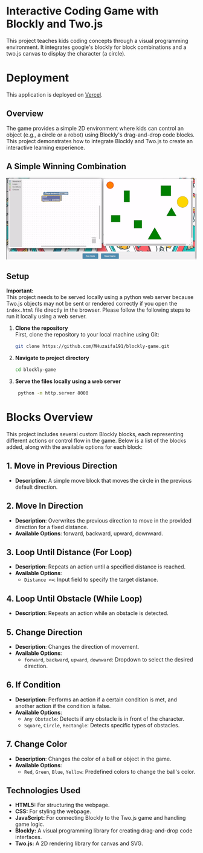 # Interactive Coding Game with Blockly and Two.js

This project teaches kids coding concepts through a visual programming environment. It integrates google's blockly for block combinations and a two.js canvas to display the character (a circle).

# Deployment

This application is deployed on [Vercel](https://blockly-game-wheat.vercel.app/).

## Overview

The game provides a simple 2D environment where kids can control an object (e.g., a circle or a robot) using Blockly's drag-and-drop code blocks.  This project demonstrates how to integrate Blockly and Two.js to create an interactive learning experience.

## A Simple Winning Combination

![Alt Text](./assets/winning_combination.gif)


## Setup

**Important:**  
This project needs to be served locally using a python web server because Two.js objects may not be sent or rendered correctly if you open the `index.html` file directly in the browser. Please follow the following steps to run it locally using a web server.



1. **Clone the repository**  
   First, clone the repository to your local machine using Git:
   ```bash
   git clone https://github.com/MHuzaifa191/blockly-game.git

2. **Navigate to project directory**  
   ```bash
   cd blockly-game
   ```
3. **Serve the files locally using a web server**  
   ```bash
    python -m http.server 8000
    ```





# Blocks Overview

This project includes several custom Blockly blocks, each representing different actions or control flow in the game. Below is a list of the blocks added, along with the available options for each block:


## 1. **Move in Previous Direction**
   - **Description**: A simple move block that moves the circle in the previous default direction.

## 2. **Move In Direction**
   - **Description**: Overwrites the previous direction to move in the provided direction for a fixed distance.
   - **Available Options**: forward, backward, upward, downward.

## 3. **Loop Until Distance (For Loop)**
   - **Description**: Repeats an action until a specified distance is reached.
   - **Available Options**:
     - `Distance <=`: Input field to specify the target distance.

## 4. **Loop Until Obstacle (While Loop)**
   - **Description**: Repeats an action while an obstacle is detected.

## 5. **Change Direction**
   - **Description**: Changes the direction of movement.
   - **Available Options**:
     - `forward`, `backward`, `upward`, `downward`: Dropdown to select the desired direction.

## 6. **If Condition**
   - **Description**: Performs an action if a certain condition is met, and another action if the condition is false.
   - **Available Options**:
     - `Any Obstacle`: Detects if any obstacle is in front of the character.
     - `Square`, `Circle`, `Rectangle`: Detects specific types of obstacles.

## 7. **Change Color**
   - **Description**: Changes the color of a ball or object in the game.
   - **Available Options**:
     - `Red`, `Green`, `Blue`, `Yellow`: Predefined colors to change the ball's color.





## Technologies Used

* **HTML5:** For structuring the webpage.
* **CSS:** For styling the webpage.
* **JavaScript:** For connecting Blockly to the Two.js game and handling game logic.
* **Blockly:** A visual programming library for creating drag-and-drop code interfaces.
* **Two.js:** A 2D rendering library for canvas and SVG.
